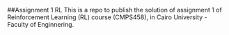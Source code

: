 ##Assignment 1 RL
This is a repo to publish the solution of assignment 1 of Reinforcement Learning (RL) course (CMPS458), in Cairo University - Faculty of Enginnering.
